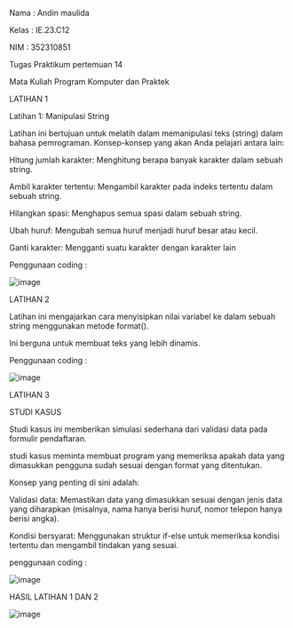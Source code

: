 Nama : Andin maulida 

Kelas : IE.23.C12

NIM : 352310851

Tugas Praktikum pertemuan 14

Mata Kuliah Program Komputer dan Praktek

LATIHAN 1

Latihan 1: Manipulasi String

Latihan ini bertujuan untuk melatih dalam memanipulasi teks (string) dalam bahasa pemrograman. Konsep-konsep yang akan Anda pelajari antara lain:

Hitung jumlah karakter: Menghitung berapa banyak karakter dalam sebuah string.

Ambil karakter tertentu: Mengambil karakter pada indeks tertentu dalam sebuah string.

Hilangkan spasi: Menghapus semua spasi dalam sebuah string.

Ubah huruf: Mengubah semua huruf menjadi huruf besar atau kecil.

Ganti karakter: Mengganti suatu karakter dengan karakter lain

Penggunaan coding :

![image](https://github.com/user-attachments/assets/e009c811-6f1b-4b5e-a4fd-9e5f679af69f)

LATIHAN 2

Latihan ini mengajarkan cara menyisipkan nilai variabel ke dalam sebuah string menggunakan metode format().

Ini berguna untuk membuat teks yang lebih dinamis.

Penggunaan coding :

![image](https://github.com/user-attachments/assets/6b2597b5-0ae6-423e-88c4-c60e57e6110f)

LATIHAN 3

STUDI KASUS

Studi kasus ini memberikan simulasi sederhana dari validasi data pada formulir pendaftaran.

studi kasus meminta membuat program yang memeriksa apakah data yang dimasukkan pengguna sudah sesuai dengan format yang ditentukan.

Konsep yang penting di sini adalah:

Validasi data: Memastikan data yang dimasukkan sesuai dengan jenis data yang diharapkan (misalnya, nama hanya berisi huruf, nomor telepon hanya berisi angka).

Kondisi bersyarat: Menggunakan struktur if-else untuk memeriksa kondisi tertentu dan mengambil tindakan yang sesuai.

penggunaan coding :

![image](https://github.com/user-attachments/assets/dd4bc522-7bd9-4361-b09d-be2c28325785)

HASIL LATIHAN 1 DAN 2

![image](https://github.com/user-attachments/assets/f1e0343d-875e-49db-815f-171ddd8cd1d6)


